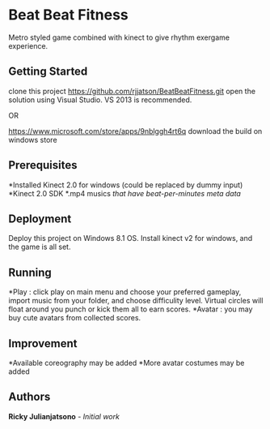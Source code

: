 # Beat Beat Fitness

Metro styled game combined with kinect to give rhythm exergame experience. 

## Getting Started

clone this project https://github.com/rjjatson/BeatBeatFitness.git
open the solution using Visual Studio. VS 2013 is recommended. 

OR

https://www.microsoft.com/store/apps/9nblggh4rt6q
download the build on windows store 

## Prerequisites

*Installed Kinect 2.0 for windows (could be replaced by dummy input)
*Kinect 2.0 SDK
*.mp4 musics *that have beat-per-minutes meta data*

## Deployment

Deploy this project on Windows 8.1 OS. Install kinect v2 for windows, and the game is all set. 


## Running

*Play : click play on main menu and choose your preferred gameplay, import music from your folder, and choose difficulity level. Virtual circles will float around you punch or kick them all to earn scores.
*Avatar : you may buy cute avatars from collected scores. 

## Improvement
*Available coreography may be added
*More avatar costumes may be added

## Authors

**Ricky Julianjatsono** - *Initial work*
